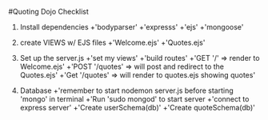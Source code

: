 #Quoting Dojo Checklist

1. Install dependencies
 +'bodyparser'
 +'expresss'
 +'ejs'
 +'mongoose'

2. create VIEWS w/ EJS files
  +'Welcome.ejs'
  +'Quotes.ejs'

3. Set up the server.js
  +'set my views'
  +'build routes'
  +'GET '/' => render to Welcome.ejs'
  +'POST '/quotes' => will post and redirect to the Quotes.ejs'
  +'Get '/quotes' => will render to quotes.ejs showing quotes'

4. Database
  +'remember to start nodemon server.js before starting 'mongo' in terminal
  +'Run 'sudo mongod' to start server
  +'connect to express server'
  +'Create userSchema(db)'
  +'Create quoteSchema(db)'
